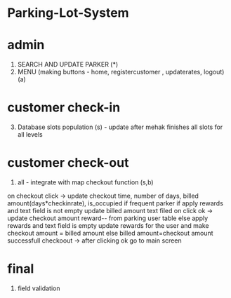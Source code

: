 # Parking-Lot-System

admin
=====
1. SEARCH AND UPDATE PARKER (*)
2. MENU (making buttons - home, registercustomer , updaterates, logout) (a)

customer check-in
=================
3. Database slots population (s) - update after mehak finishes all slots for all levels

customer check-out
==================
1. all - integrate with map checkout function (s,b)

on checkout click -> update checkout time, number of days, billed amount(days*checkinrate), is_occupied 
	if frequent parker
		if apply rewards and text field is not empty
			update billed amount text filed 
			on click ok -> update checkout amount
					reward-- from parking user table
		else apply rewards and text field is empty
			update rewards for the user
			and make checkout amount = billed amount
	else
		billed amount=checkout amount
successfull checkoout -> after clicking ok go to main screen
	
final
======
1. field validation